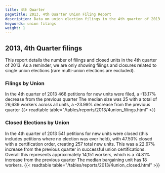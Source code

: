 ```yaml
---
title: 4th Quarter
pagetitle: 2013, 4th Quarter Union Filing Report
description: Data on union election filings in the 4th quarter of 2013
keywords: union filings
weight: 1
---
```


## 2013, 4th Quarter filings

This report details the number of filings and closed units in the 4th quarter of 2013. As a reminder, we are only showing filings and closures related to single union elections (rare multi-union elections are excluded).

### Filings by Union
In the 4th quarter of 2013 468 petitions for new units were filed, a -13.17% decrease from the previous quarter The median size was 25 with a total of 26,639 workers across all units, a -23.99% decrease from the previous quarter
{{< readtable table="/tables/reports/2013/4union_filings.html" >}}

### Closed Elections by Union
In the 4th quarter of 2013 541 petitions for new units were closed (this includes petitions where no election was ever held), with 47.50% closed with a certification order, creating 257 total new units. This was a 22.97% increase from the previous quarter in successful union certifications. Overall this represents approximately 14,151 workers, which is a 74.81% increase from the previous quarter The median bargaining unit has 18 workers.
{{< readtable table="/tables/reports/2013/4union_closed.html" >}}
